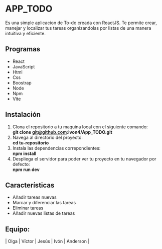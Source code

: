 # APP_TODO

Es una simple aplicacion de To-do creada con ReactJS. Te permite crear, manejar y localizar tus tareas organizandolas por listas de una manera intuitiva y eficiente.
## Programas
* React
* JavaScript
* Html
* Css
* Boostrap
* Node
* Npm
* Vite

## Instalación

1. Clona el repositorio a tu maquina local con el siguiente comando:  
   **git clone git@github.com:ivon4/App_TODO.git**
2. Navega al directorio del proyecto:  
   **cd tu-repositorio**
3. Instala las dependencias correpondientes:  
   **npm install**
4. Despliega el servidor para poder ver tu proyecto en tu navegador por defecto:  
   **npm run dev**

## Características

- Añadir tareas nuevas
- Marcar y diferenciar las tareas
- Eliminar tareas
- Añadir nuevas listas de tareas

## Equipo:

| Olga | Víctor | Jesús | Ivón | Anderson |
